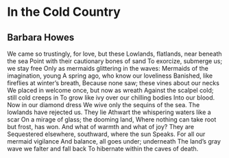 # In the Cold Country
## Barbara Howes
We came so trustingly, for love, but these
Lowlands, flatlands, near beneath the sea
Point with their cautionary bones of sand
To exorcize, submerge us; we stay free
Only as mermaids glittering in the waves:
Mermaids of the imagination, young
A spring ago, who know our loveliness
Banished, like fireflies at winter’s breath,
Because none saw; these vines about our necks
We placed in welcome once, but now as wreath
Against the scalpel cold; still cold creeps in
To grow like ivy over our chilling bodies
Into our blood. Now in our diamond dress
We wive only the sequins of the sea.
The lowlands have rejected us. They lie
Athwart the whispering waters like a scar
On a mirage of glass; the dooming land,
Where nothing can take root but frost, has won.
And what of warmth and what of joy? They are
Sequestered elsewhere, southward, where the sun
Speaks. For all our mermaid vigilance
And balance, all goes under; underneath
The land’s gray wave we falter and fall back
To hibernate within the caves of death.